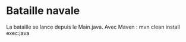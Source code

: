 # Bataille navale 
La bataille se lance depuis le Main.java. Avec Maven : mvn clean install exec:java
